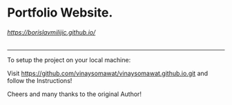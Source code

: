 # Portfolio Website.
###### https://borislavmilijic.github.io/

------------------------------------------------------------------
To setup the project on your local machine:

Visit https://github.com/vinaysomawat/vinaysomawat.github.io.git and follow the Instructions!

Cheers and many thanks to the original Author!
